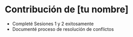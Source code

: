 # Contribución de [tu nombre]
- Completé Sesiones 1 y 2 exitosamente
- Documenté proceso de resolución de conflictos
